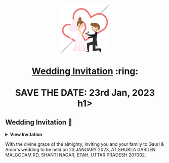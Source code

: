 
<p align="center"><a href="https://www.sarthakj.me/WeddingEvite/"><img src="./assets/wedding.gif" width="150px" height="150px"/></a></p>
<h1 align="center"><a href="https://saharshisha.netlify.app/assets/SI.pdf">Wedding Invitation</a> :ring: <br> <br> SAVE THE DATE: 23rd Jan, 2023 <br> h1>



## Wedding Invitation :ring:

<details>
  <summary><strong>View Invitation</strong></summary>
  
</details>

With the divine grace of the almighty, inviting you and your family to Gauri & Amar's wedding to be held on 23 JANUARY 2023, AT SHUKLA GARDEN MALGODAM RD, SHANTI NAGAR, ETAH, UTTAR PRADESH 207002.

